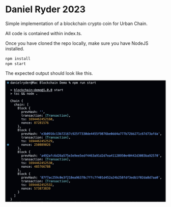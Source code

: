# Daniel Ryder 2023

Simple implementation of a blockchain crypto coin for Urban Chain.

All code is contained within index.ts.

Once you have cloned the repo locally, make sure you have NodeJS installed.

    npm install
    npm start

The expected output should look like this.

![blockchain expected output](https://github.com/DanRyder98/UrbanChain_blockchain_example/blob/main/blockchain_expected_output.jpg)

